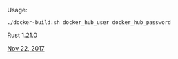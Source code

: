 Usage:

`./docker-build.sh docker_hub_user docker_hub_password`

Rust 1.21.0

[Nov 22, 2017](https://blog.rust-lang.org/2017/11/22/Rust-1.22.html)
